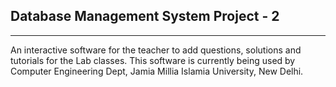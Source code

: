 ## Database Management System Project - 2
-----------------------------------------

An interactive software for the teacher to add questions, solutions and tutorials for the Lab classes. 
This software is currently being used by Computer Engineering Dept, Jamia Millia Islamia University, New Delhi.
